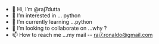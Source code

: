 - 👋 Hi, I’m @raj7dutta
- 👀 I’m interested in ... python
- 🌱 I’m currently learning ...python
- 💞️ I’m looking to collaborate on ...why ?
- 📫 How to reach me ...my mail --  raj7.ronaldo@gmail.com

<!---
raj7dutta/raj7dutta is a ✨ special ✨ repository because its `README.md` (this file) appears on your GitHub profile.
You can click the Preview link to take a look at your changes.
--->
